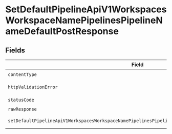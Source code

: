 # SetDefaultPipelineApiV1WorkspacesWorkspaceNamePipelinesPipelineNameDefaultPostResponse


## Fields

| Field                                                                                                 | Type                                                                                                  | Required                                                                                              | Description                                                                                           |
| ----------------------------------------------------------------------------------------------------- | ----------------------------------------------------------------------------------------------------- | ----------------------------------------------------------------------------------------------------- | ----------------------------------------------------------------------------------------------------- |
| `contentType`                                                                                         | *string*                                                                                              | :heavy_check_mark:                                                                                    | N/A                                                                                                   |
| `httpValidationError`                                                                                 | [shared.HTTPValidationError](../../models/shared/httpvalidationerror.md)                              | :heavy_minus_sign:                                                                                    | Validation Error                                                                                      |
| `statusCode`                                                                                          | *number*                                                                                              | :heavy_check_mark:                                                                                    | N/A                                                                                                   |
| `rawResponse`                                                                                         | [AxiosResponse>](https://axios-http.com/docs/res_schema)                                              | :heavy_minus_sign:                                                                                    | N/A                                                                                                   |
| `setDefaultPipelineApiV1WorkspacesWorkspaceNamePipelinesPipelineNameDefaultPost200ApplicationJSONAny` | *any*                                                                                                 | :heavy_minus_sign:                                                                                    | Successful Response                                                                                   |